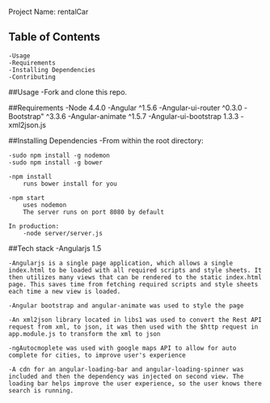 Project Name: rentalCar

## Table of Contents
	-Usage
	-Requirements
	-Installing Dependencies
	-Contributing

##Usage
	-Fork and clone this repo.

##Requirements
	-Node 4.4.0
	-Angular ^1.5.6
  -Angular-ui-router ^0.3.0
  -Bootstrap" ^3.3.6
  -Angular-animate ^1.5.7
  -Angular-ui-bootstrap 1.3.3
  -xml2json.js

##Installing Dependencies
	-From within the root directory:

	-sudo npm install -g nodemon
	-sudo npm install -g bower

	-npm install 
		runs bower install for you

	-npm start 
		uses nodemon
		The server runs on port 8080 by default

	In production: 
		-node server/server.js 

##Tech stack
	-Angularjs 1.5

	-Angularjs is a single page application, which allows a single index.html to be loaded with all required scripts and style sheets. It then utilizes many views that can be rendered to the static index.html page. This saves time from fetching required scripts and style sheets each time a new view is loaded.

	-Angular bootstrap and angular-animate was used to style the page

	-An xml2json library located in libs1 was used to convert the Rest API request from xml, to json, it was then used with the $http request in app.module.js to transform the xml to json

	-ngAutocmoplete was used with google maps API to allow for auto complete for cities, to improve user's experience

	-A cdn for an angular-loading-bar and angular-loading-spinner was included and then the dependency was injected on second view. The loading bar helps improve the user experience, so the user knows there search is running. 



